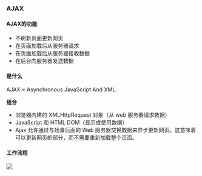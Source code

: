 ### AJAX
#### AJAX的功能
- 不刷新页面更新网页
- 在页面加载后从服务器请求
- 在页面加载后从服务器接收数据
- 在后台向服务器发送数据

#### 是什么
AJAX = Asynchronous JavaScript And XML.

**组合**
- 浏览器内建的 XMLHttpRequest 对象（从 web 服务器请求数据）
- JavaScript 和 HTML DOM（显示或使用数据）
- Ajax 允许通过与场景后面的 Web 服务器交换数据来异步更新网页。这意味着可以更新网页的部分，而不需要重新加载整个页面。

#### 工作流程
![](http://www.w3school.com.cn/i/ajax.gif)